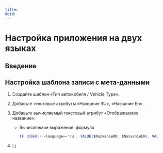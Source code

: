 ```yaml
---
title:
kbId:
---
```


# Настройка приложения на двух языках

## Введение

## Настройка шаблона записи с мета-данными

1. Создайте шаблон «Тип автомобиля / Vehicle Type».
2. Добавьте текстовые атрибуты «Название RU», «Название En».
3. Добавьте вычисляемый текстовый атрибут «Отображаемое название»:

    - Вычисляемое выражение: формула

        ``` cs
        IF (USER()->language=='ru', VALUE($NazvanieRU, $NazvanieEN), VALUE($NazvanieEN, $NazvanieRU))
        ```

4. Lj